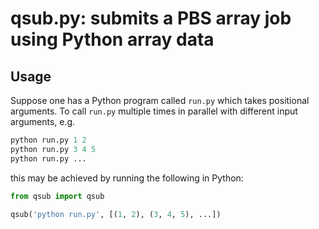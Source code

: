 # qsub.py: submits a PBS array job using Python array data


## Usage

Suppose one has a Python program called `run.py` which takes positional arguments.
To call `run.py` multiple times in parallel with different input arguments, e.g.
```python
python run.py 1 2
python run.py 3 4 5
python run.py ...
```
this may be achieved by running the following in Python:
```python
from qsub import qsub

qsub('python run.py', [(1, 2), (3, 4, 5), ...])

```
